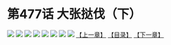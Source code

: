 # 第477话 大张挞伐（下）
![](https://mhpic.xiaomingtaiji.net/comic/D/斗破苍穹拆分版/477话/1.jpg-zymk.middle.webp)
![](https://mhpic.xiaomingtaiji.net/comic/D/斗破苍穹拆分版/477话/2.jpg-zymk.middle.webp)
![](https://mhpic.xiaomingtaiji.net/comic/D/斗破苍穹拆分版/477话/3.jpg-zymk.middle.webp)
![](https://mhpic.xiaomingtaiji.net/comic/D/斗破苍穹拆分版/477话/4.jpg-zymk.middle.webp)
![](https://mhpic.xiaomingtaiji.net/comic/D/斗破苍穹拆分版/477话/5.jpg-zymk.middle.webp)
![](https://mhpic.xiaomingtaiji.net/comic/D/斗破苍穹拆分版/477话/6.jpg-zymk.middle.webp)
![](https://mhpic.xiaomingtaiji.net/comic/D/斗破苍穹拆分版/477话/7.jpg-zymk.middle.webp)
![](https://mhpic.xiaomingtaiji.net/comic/D/斗破苍穹拆分版/477话/8.jpg-zymk.middle.webp)
[【上一章】](./476.md)
[【目录】](./READMD.md)
[【下一章】](./478.md)
